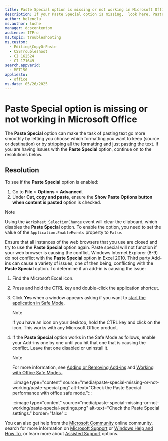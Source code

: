 ```yaml
---
title: Paste Special option is missing or not working in Microsoft Office
description: If your Paste Special option is missing,  look here. Paste Special allows you to paste using the formatting of your choice.
author: helenclu
ms.author: luche
manager: dcscontentpm
audience: ITPro
ms.topic: troubleshooting
ms.custom: 
  - Editing\CopyOrPaste
  - CSSTroubleshoot
  - CI 162524
  - CI 171649
search.appverid: 
  - MET150
appliesto: 
  - office
ms.date: 05/26/2025
---
```


# Paste Special option is missing or not working in Microsoft Office

The **Paste Special** option can make the task of pasting text go more smoothly by letting you choose which formatting you want to keep (source or destination) or by stripping all the formatting and just pasting the text. If you are having issues with the **Paste Special** option, continue on to the resolutions below.

## Resolution

To see if the **Paste Special** option is enabled: 
 
1. Go to **File** > **Options** > **Advanced**.    
2. Under **Cut, copy and paste**, ensure the **Show Paste Options button when content is pasted** option is checked. 

> [!NOTE]
> Using the `Worksheet_SelectionChange` event will clear the clipboard, which disables the **Paste Special** option. To enable the option, you need to set the value of the `Application.EnableEvents` property to `False`.

Ensure that all instances of the web browsers that you use are closed and try to use the **Paste Special** option again. Paste special will not function if your web browser is causing the conflict. Windows Internet Explorer (8-9) do not conflict with the **Paste Special** option in Excel 2010. Third party Add-ins can cause a variety of issues, one of then being, conflicting with the **Paste Special** option. To determine if an add-in is causing the issue:

1. Find the Microsoft Excel icon.   
2. Press and hold the CTRL key and double-click the application shortcut.
3. Click **Yes** when a window appears asking if you want to [start the application in Safe Mode](https://support.microsoft.com/office/open-office-apps-in-safe-mode-on-a-windows-pc-dedf944a-5f4b-4afb-a453-528af4f7ac72).

   > [!NOTE]
   > If you have an icon on your desktop, hold the CTRL key and click on the icon. This works with any Microsoft Office product.
 
4. If the **Paste Special** option works in the Safe Mode as follows, enable your Add-ins one by one until you hit that one that is causing the conflict. Leave that one disabled or uninstall it.

   > [!NOTE]
   > For more information, see [Adding or Removing Add-ins](https://office.microsoft.com/excel-help/add-or-remove-add-ins-HP010342658.aspx) and [Working with Office Safe Modes.](https://office.microsoft.com/excel-help/work-with-office-safe-modes-HP010354300.aspx).

    :::image type="content" source="media/paste-special-missing-or-not-working/paste-special.png" alt-text="Check the Paste Special performance with office safe mode.":::

    :::image type="content" source="media/paste-special-missing-or-not-working/paste-special-settings.png" alt-text="Check the Paste Special settings." border="false":::

You can also get help from the [Microsoft Community](https://answers.microsoft.com/) online community, search for more information on [Microsoft Support](https://support.microsoft.com) or [Windows Help and How To](https://office.microsoft.com/support/), or learn more about [Assisted Support](https://support.microsoft.com/contactus/) options.
